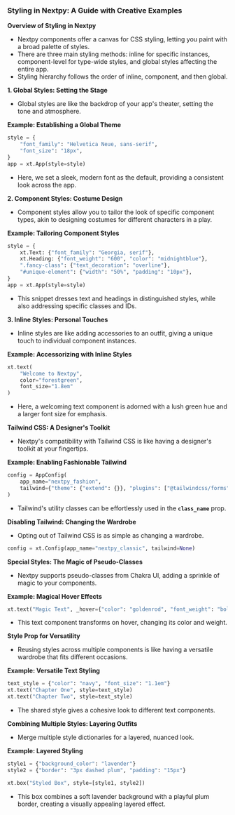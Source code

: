 ### **Styling in Nextpy: A Guide with Creative Examples**

**Overview of Styling in Nextpy**

- Nextpy components offer a canvas for CSS styling, letting you paint with a broad palette of styles.
- There are three main styling methods: inline for specific instances, component-level for type-wide styles, and global styles affecting the entire app.
- Styling hierarchy follows the order of inline, component, and then global.

**1. Global Styles: Setting the Stage**

- Global styles are like the backdrop of your app's theater, setting the tone and atmosphere.

**Example: Establishing a Global Theme**

```python
style = {
    "font_family": "Helvetica Neue, sans-serif",
    "font_size": "18px",
}
app = xt.App(style=style)

```

- Here, we set a sleek, modern font as the default, providing a consistent look across the app.

**2. Component Styles: Costume Design**

- Component styles allow you to tailor the look of specific component types, akin to designing costumes for different characters in a play.

**Example: Tailoring Component Styles**

```python
style = {
    xt.Text: {"font_family": "Georgia, serif"},
    xt.Heading: {"font_weight": "600", "color": "midnightblue"},
    ".fancy-class": {"text_decoration": "overline"},
    "#unique-element": {"width": "50%", "padding": "10px"},
}
app = xt.App(style=style)

```

- This snippet dresses text and headings in distinguished styles, while also addressing specific classes and IDs.

**3. Inline Styles: Personal Touches**

- Inline styles are like adding accessories to an outfit, giving a unique touch to individual component instances.

**Example: Accessorizing with Inline Styles**

```python
xt.text(
    "Welcome to Nextpy",
    color="forestgreen",
    font_size="1.8em"
)

```

- Here, a welcoming text component is adorned with a lush green hue and a larger font size for emphasis.

**Tailwind CSS: A Designer's Toolkit**

- Nextpy's compatibility with Tailwind CSS is like having a designer's toolkit at your fingertips.

**Example: Enabling Fashionable Tailwind**

```python
config = AppConfig(
    app_name="nextpy_fashion",
    tailwind={"theme": {"extend": {}}, "plugins": ["@tailwindcss/forms"]}
)

```

- Tailwind's utility classes can be effortlessly used in the **`class_name`** prop.

**Disabling Tailwind: Changing the Wardrobe**

- Opting out of Tailwind CSS is as simple as changing a wardrobe.

```python
config = xt.Config(app_name="nextpy_classic", tailwind=None)

```

**Special Styles: The Magic of Pseudo-Classes**

- Nextpy supports pseudo-classes from Chakra UI, adding a sprinkle of magic to your components.

**Example: Magical Hover Effects**

```python
xt.text("Magic Text", _hover={"color": "goldenrod", "font_weight": "bold"})

```

- This text component transforms on hover, changing its color and weight.

**Style Prop for Versatility**

- Reusing styles across multiple components is like having a versatile wardrobe that fits different occasions.

**Example: Versatile Text Styling**

```python
text_style = {"color": "navy", "font_size": "1.1em"}
xt.text("Chapter One", style=text_style)
xt.text("Chapter Two", style=text_style)

```

- The shared style gives a cohesive look to different text components.

**Combining Multiple Styles: Layering Outfits**

- Merge multiple style dictionaries for a layered, nuanced look.

**Example: Layered Styling**

```python
style1 = {"background_color": "lavender"}
style2 = {"border": "3px dashed plum", "padding": "15px"}

xt.box("Styled Box", style=[style1, style2])

```

- This box combines a soft lavender background with a playful plum border, creating a visually appealing layered effect.

